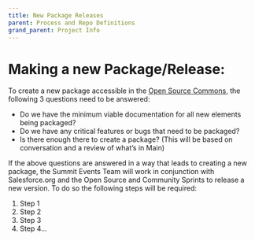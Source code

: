 ```yaml
---
title: New Package Releases
parent: Process and Repo Definitions
grand_parent: Project Info
---
```


# Making a new Package/Release:
To create a new package accessible in the [Open Source Commons](https://install.salesforce.org/products/SummitEventsApp/latest), the following 3 questions need to be answered:
- Do we have the minimum viable documentation for all new elements being packaged?
- Do we have any critical features or bugs that need to be packaged?
- Is there enough there to create a package? (This will be based on conversation and a review of what’s in Main)

If the above questions are answered in a way that leads to creating a new package, the Summit Events Team will work in conjunction with Salesforce.org and the Open Source and Community Sprints to release a new version. To do so the following steps will be required:
1. Step 1
2. Step 2
3. Step 3
4. Step 4...

